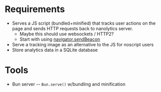 # Requirements

- Serves a JS script (bundled+minified) that tracks user actions on the page and sends HTTP requests back to nanolytics server.
  - Maybe this should use websockets / HTTP2?
  - Start with using [navigator.sendBeacon](https://developer.mozilla.org/en-US/docs/Web/API/Navigator/sendBeacon)
- Serve a tracking image as an alternative to the JS for noscript users
- Store analytics data in a SQLite database

# Tools

- Bun server -- `Bun.serve()` w/bundling and minification